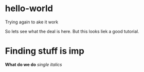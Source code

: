 # hello-world
Trying again to ake it work

So lets see what the deal is here. But this looks liek a good tutorial.
# Finding stuff is imp
**What do we do**
*single italics*
